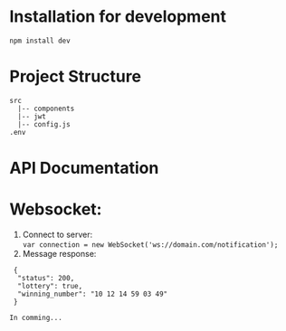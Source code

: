 # Installation for development
`npm install dev`

# Project Structure
```
src
  |-- components
  |-- jwt
  |-- config.js
.env
```

# API Documentation 

# Websocket:
 1. Connect to server: <br/>
   `var connection = new WebSocket('ws://domain.com/notification');`
 2. Message response:
  ```
   {
    "status": 200,
    "lottery": true,
    "winning_number": "10 12 14 59 03 49"
   }
  ```
  
`In comming...`
